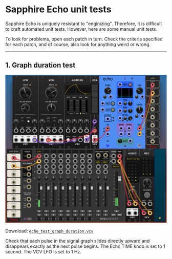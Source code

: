 # Sapphire Echo unit tests

Sapphire Echo is uniquely resistant to "enginizing". Therefore, it is difficult to craft automated unit tests. However, here are some manual unit tests.

To look for problems, open each patch in turn. Check the criteria specified for each patch, and of course, also look for anything weird or wrong.

---

## 1. Graph duration test

![graph duration test screen shot](graph_duration.png)

Download: [`echo_test_graph_duration.vcv`](echo_test_graph_duration.vcv)

Check that each pulse in the signal graph slides directly upward and disappears exactly as the next pulse begins. The Echo TIME knob is set to 1 second. The VCV LFO is set to 1 Hz.
